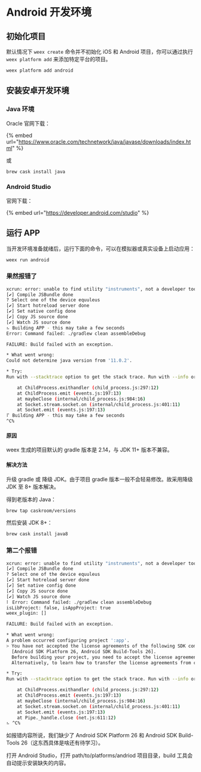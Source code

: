 # Android 开发环境

## 初始化项目

默认情况下 `weex create` 命令并不初始化 iOS 和 Android 项目，你可以通过执行 `weex platform add` 来添加特定平台的项目。

```bash
weex platform add android
```

## 安装安卓开发环境

### Java 环境

Oracle 官网下载：

{% embed url="https://www.oracle.com/technetwork/java/javase/downloads/index.html" %}

或

```bash
brew cask install java
```

### Android Studio

官网下载：

{% embed url="https://developer.android.com/studio" %}

## 运行 APP

当开发环境准备就绪后，运行下面的命令，可以在模拟器或真实设备上启动应用：

```bash
weex run android
```

### 果然报错了

```bash
xcrun: error: unable to find utility "instruments", not a developer tool or in PATH
[✔︎] Compile JSBundle done
? Select one of the device equuleus
[✔︎] Start hotreload server done
[✔︎] Set native config done
[✔︎] Copy JS source done
[✔︎] Watch JS source done
⠦ Building APP - this may take a few seconds
Error: Command failed: ./gradlew clean assembleDebug

FAILURE: Build failed with an exception.

* What went wrong:
Could not determine java version from '11.0.2'.

* Try:
Run with --stacktrace option to get the stack trace. Run with --info or --debug option to get more log output.

    at ChildProcess.exithandler (child_process.js:297:12)
    at ChildProcess.emit (events.js:197:13)
    at maybeClose (internal/child_process.js:984:16)
    at Socket.stream.socket.on (internal/child_process.js:401:11)
    at Socket.emit (events.js:197:13)
⠏ Building APP - this may take a few seconds
^C%
```

#### 原因

weex 生成的项目默认的 gradle 版本是 2.14，与 JDK 11+ 版本不兼容。

#### 解决方法

升级 gradle 或 降级 JDK。由于项目 gradle 版本一般不会轻易修改。故采用降级 JDK 至 8+ 版本解决。

得到老版本的 Java：

```bash
brew tap caskroom/versions
```

然后安装 JDK 8+：

```bash
brew cask install java8
```

### 第二个报错

```bash
xcrun: error: unable to find utility "instruments", not a developer tool or in PATH
[✔︎] Compile JSBundle done
? Select one of the device equuleus
[✔︎] Start hotreload server done
[✔︎] Set native config done
[✔︎] Copy JS source done
[✔︎] Watch JS source done
⠇ Error: Command failed: ./gradlew clean assembleDebug
isLibProject: false, isAppProject: true
weex_plugin: []

FAILURE: Build failed with an exception.

* What went wrong:
A problem occurred configuring project ':app'.
> You have not accepted the license agreements of the following SDK components:
  [Android SDK Platform 26, Android SDK Build-Tools 26].
  Before building your project, you need to accept the license agreements and complete the installation of the missing components using the Android Studio SDK Manager.
  Alternatively, to learn how to transfer the license agreements from one workstation to another, go to http://d.android.com/r/studio-ui/export-licenses.html

* Try:
Run with --stacktrace option to get the stack trace. Run with --info or --debug option to get more log output.

    at ChildProcess.exithandler (child_process.js:297:12)
    at ChildProcess.emit (events.js:197:13)
    at maybeClose (internal/child_process.js:984:16)
    at Socket.stream.socket.on (internal/child_process.js:401:11)
    at Socket.emit (events.js:197:13)
    at Pipe._handle.close (net.js:611:12)
⠦ ^C%
```

如报错内容所说，我们缺少了 Android SDK Platform 26 和 Android SDK Build-Tools 26（这东西具体是啥还有待学习）。

打开 Android Studio，打开 path/to/platforms/andriod 项目目录，build 工具会自动提示安装缺失的内容。

